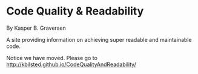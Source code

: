 ﻿# Code Quality & Readability
By Kasper B. Graversen  

A site providing information on achieving super readable and maintainable code.

Notice we have moved. Please go to http://kbilsted.github.io/CodeQualityAndReadability/


